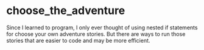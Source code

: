 # choose_the_adventure
Since I learned to program, I only ever thought of using nested if statements for choose your own adventure stories. But there are ways to run those stories that are easier to code and may be more efficient.
